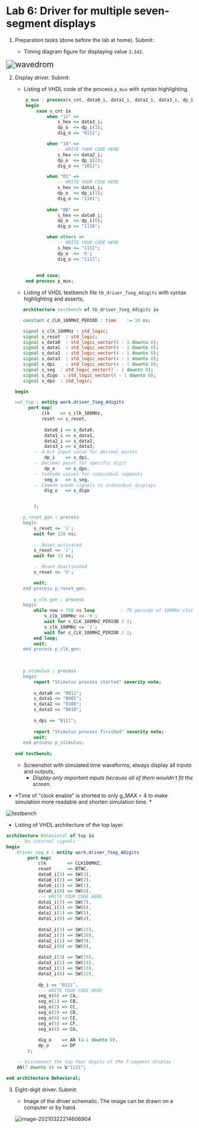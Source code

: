 # Lab 6: Driver for multiple seven-segment displays

1. Preparation tasks (done before the lab at home). Submit:

   - Timing diagram figure for displaying value `3.142`.

<img src="wavedrom.svg" alt="wavedrom" style="zoom: 150%;" />

2. Display driver. Submit:

   - Listing of VHDL code of the process `p_mux` with syntax highlighting.

   ```vhdl
       p_mux : process(s_cnt, data0_i, data1_i, data2_i, data3_i, dp_i)
       begin
           case s_cnt is
               when "11" =>
                   s_hex <= data3_i;
                   dp_o  <= dp_i(3);
                   dig_o <= "0111";
   
               when "10" =>
                   -- WRITE YOUR CODE HERE
                   s_hex <= data2_i;
                   dp_o  <= dp_i(2);
                   dig_o <= "1011";
   
               when "01" =>
                   -- WRITE YOUR CODE HERE
                   s_hex <= data1_i;
                   dp_o  <= dp_i(1);
                   dig_o <= "1101";
                   
               when "00" =>
                   s_hex <= data0_i;
                   dp_o  <= dp_i(0);
                   dig_o <= "1110";
   
               when others =>
                   -- WRITE YOUR CODE HERE
                   s_hex <= "1111";
                   dp_o  <= '0';
                   dig_o <= "1111";
                   
               
           end case;
       end process p_mux;
   ```

   - Listing of VHDL testbench file `tb_driver_7seg_4digits` with syntax highlighting and asserts,

    ```vhdl
       architecture testbench of tb_driver_7seg_4digits is
   
       constant c_CLK_100MHZ_PERIOD : time    := 10 ns;
   
       signal s_clk_100MHz : std_logic;
       signal s_reset  : std_logic;
       signal s_data0  : std_logic_vector(4 - 1 downto 0);
       signal s_data1  : std_logic_vector(4 - 1 downto 0);
       signal s_data2  : std_logic_vector(4 - 1 downto 0);
       signal s_data3  : std_logic_vector(4 - 1 downto 0);
       signal s_dpi    : std_logic_vector(4 - 1 downto 0);
       signal s_seg  : std_logic_vector(7 - 1 downto 0);
       signal s_digo  : std_logic_vector(4 - 1 downto 0);
       signal s_dpo  : std_logic;
   
   begin
   
   uut_top : entity work.driver_7seg_4digits
         port map(
              clk    => s_clk_100MHz,
              reset => s_reset,
                         
               data0_i => s_data0,
               data1_i => s_data1,
               data2_i => s_data2,
               data3_i => s_data3,
           -- 4-bit input value for decimal points
               dp_i    => s_dpi,
           -- Decimal point for specific digit
               dp_o    => s_dpo,
           -- Cathode values for individual segments
               seg_o   => s_seg, 
           -- Common anode signals to individual displays
               dig_o   => s_digo
   
   
           );
   
       p_reset_gen : process
       begin
           s_reset <= '1';
           wait for 128 ns;
           
           -- Reset activated
           s_reset <= '1';
           wait for 53 ns;
   
           -- Reset deactivated
           s_reset <= '0';
   
           wait;
       end process p_reset_gen;
       
           p_clk_gen : process
       begin
           while now < 750 ns loop         -- 75 periods of 100MHz clock
               s_clk_100MHz <= '0';
               wait for c_CLK_100MHZ_PERIOD / 2;
               s_clk_100MHz <= '1';
               wait for c_CLK_100MHZ_PERIOD / 2;
           end loop;
           wait;
       end process p_clk_gen;
   
       
       
       p_stimulus : process
       begin
           report "Stimulus process started" severity note;
            
           s_data0 <= "0011";
           s_data1 <= "0001";
           s_data2 <= "0100";
           s_data3 <= "0010";
           
           s_dpi <= "0111";
           
           report "Stimulus process finished" severity note;
           wait;
       end process p_stimulus; 
           
   end testbench;
    ```

   - Screenshot with simulated time waveforms; always display all inputs and outputs,
     - *Display only important inputs because all of them wouldn't fit the screen.*
  - *Time of "clock enable" is shorted to only g_MAX = 4 to make simulation more readable and shorten simulation time. *
   
![testbench](testbench.PNG)
   
   - Listing of VHDL architecture of the top layer.

```vhdl
architecture Behavioral of top is
    -- No internal signals
begin
    driver_seg_4 : entity work.driver_7seg_4digits
        port map(
            clk        => CLK100MHZ,
            reset      => BTNC,
            data0_i(3) => SW(3),
            data0_i(2) => SW(2),
            data0_i(1) => SW(1),
            data0_i(0) => SW(0),
            --- WRITE YOUR CODE HERE
            data1_i(3) => SW(7),
            data1_i(2) => SW(6),
            data1_i(1) => SW(5),
            data1_i(0) => SW(4),
            
            data2_i(3) => SW(11),
            data2_i(2) => SW(10),
            data2_i(1) => SW(9),
            data2_i(0) => SW(8),
            
            data3_i(3) => SW(15),
            data3_i(2) => SW(14),
            data3_i(1) => SW(13),
            data3_i(0) => SW(12),
            
            dp_i => "0111",
            --- WRITE YOUR CODE HERE
            seg_o(0) => CA,
            seg_o(1) => CB,
            seg_o(2) => CC,
            seg_o(3) => CD,
            seg_o(4) => CE,
            seg_o(5) => CF,
            seg_o(6) => CG,
            
            dig_o    => AN (4-1 downto 0),
            dp_o     => DP
        );

    -- Disconnect the top four digits of the 7-segment display
    AN(7 downto 4) <= b"1111";

end architecture Behavioral;
```
3. Eight-digit driver. Submit:

   - Image of the driver schematic. The image can be drawn on a computer or by hand.

   ![image-20210322214606904](Skener_20210322.png)

   

   
